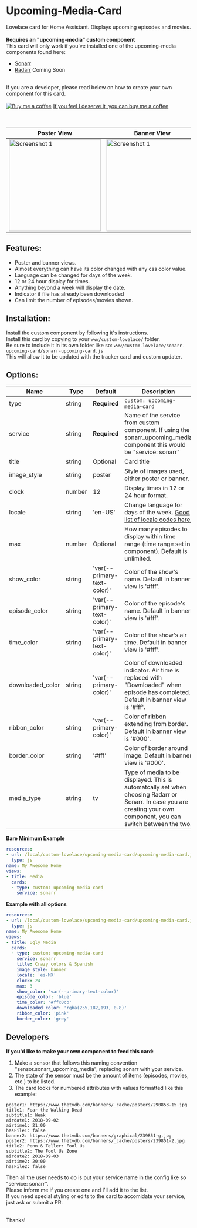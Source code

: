# Upcoming-Media-Card
Lovelace card for Home Assistant. Displays upcoming episodes and movies. </br></br>
**Requires an "upcoming-media" custom component**</br>
This card will only work if you've installed one of the upcoming-media components found here:

* [Sonarr](https://github.com/custom-components/sensor.sonarr_upcoming_media)
* [Radarr]() Coming Soon
</br>
If you are a developer, please read below on how to create your own component for this card.
</br></br>
<link href="https://fonts.googleapis.com/css?family=Lato&subset=latin,latin-ext" rel="stylesheet"><a class="bmc-button" target="_blank" href="https://www.buymeacoffee.com/FgwNR2l"><img src="https://www.buymeacoffee.com/assets/img/BMC-btn-logo.svg" alt="Buy me a coffee"><span style="margin-left:5px">If you feel I deserve it, you can buy me a coffee</span></a></br></br></br>

| Poster View | Banner View 
| ---- | ---- 
| <img src="https://imgur.com/gKHbplv.jpg" alt="Screenshot 1" width="250"> | <img src="https://imgur.com/mA7cdZv.jpg" alt="Screenshot 1" width="250">

## Features:
* Poster and banner views.
* Almost everything can have its color changed with any css color value.
* Language can be changed for days of the week.
* 12 or 24 hour display for times.
* Anything beyond a week will display the date.
* Indicator if file has already been downloaded
* Can limit the number of episodes/movies shown.

## Installation:

Install the custom component by following it's instructions. </br>
Install this card by copying to your `www/custom-lovelace/` folder. </br>
Be sure to include it in its own folder like so: `www/custom-lovelace/sonarr-upcoming-card/sonarr-upcoming-card.js` </br>
This will allow it to be updated with the tracker card and custom updater.

## Options:

| Name | Type | Default | Description
| ---- | ---- | ------- | -----------
| type | string | **Required** | `custom: upcoming-media-card`
| service | string | **Required** | Name of the service from custom component. If using the sonarr_upcoming_media component this would be "service: sonarr"
| title | string | Optional | Card title
| image_style | string | poster | Style of images used, either poster or banner.
| clock | number | 12 | Display times in 12 or 24 hour format.
| locale | string | 'en-US' | Change language for days of the week. [Good list of locale codes here.](https://stackoverflow.com/questions/3191664/list-of-all-locales-and-their-short-codes)
| max | number | Optional | How many episodes to display within time range (time range set in component). Default is unlimited.
| show_color | string | 'var(--primary-text-color)' | Color of the show's name. Default in banner view is '#fff'.
| episode_color | string | 'var(--primary-text-color)' | Color of the episode's name. Default in banner view is '#fff'.
| time_color | string | 'var(--primary-text-color)' | Color of the show's air time. Default in banner view is '#fff'.
| downloaded_color | string | 'var(--primary-color)' | Color of downloaded indicator. Air time is replaced with "Downloaded" when episode has completed. Default in banner view is '#fff'.
| ribbon_color | string | 'var(--primary-color)' | Color of ribbon extending from border. Default in banner view is '#000'.
| border_color | string | '#fff' | Color of border around image. Default in banner view is '#000'.
| media_type | string | tv | Type of media to be displayed. This is automatcally set when choosing Radarr or Sonarr. In case you are creating your own component, you can switch between the two.

**Bare Minimum Example**

```yaml
resources:
- url: /local/custom-lovelace/upcoming-media-card/upcoming-media-card.js
  type: js
name: My Awesome Home
views:
- title: Media
  cards:
  - type: custom: upcoming-media-card
    service: sonarr  
```

**Example with all options**

```yaml
resources:
- url: /local/custom-lovelace/upcoming-media-card/upcoming-media-card.js
  type: js
name: My Awesome Home
views:
- title: Ugly Media
  cards:
  - type: custom: upcoming-media-card
    service: sonarr
    title: Crazy colors & Spanish
    image_style: banner
    locale: 'es-MX'
    clock: 24
    max: 3
    show_color: 'var(--primary-text-color)'
    episode_color: 'blue'
    time_color: '#ffc0cb'
    downloaded_color: 'rgba(255,182,193, 0.8)'
    ribbon_color: 'pink'
    border_color: 'grey'
```

## Developers

**If you'd like to make your own component to feed this card:**

1. Make a sensor that follows this naming convention "sensor.sonarr_upcoming_media", replacing sonarr with your service.
2. The state of the sensor must be the amount of items (episodes, movies, etc.) to be listed.
3. The card looks for numbered attributes with values formatted like this example:

```banner1: https://www.thetvdb.com/banners/graphical/5b43a197b530e.jpg
poster1: https://www.thetvdb.com/banners/_cache/posters/290853-15.jpg
title1: Fear the Walking Dead
subtitle1: Weak
airdate1: 2018-09-02
airtime1: 21:00
hasFile1: false
banner2: https://www.thetvdb.com/banners/graphical/239851-g.jpg
poster2: https://www.thetvdb.com/banners/_cache/posters/239851-2.jpg
title2: Penn & Teller: Fool Us
subtitle2: The Fool Us Zone
airdate2: 2018-09-03
airtime2: 20:00
hasFile2: false
```

Then all the user needs to do is put your service name in the config like so "service: sonarr".</br>
Please inform me if you create one and I'll add it to the list.</br>
If you need special styling or edits to the card to accomidate your service, just ask or submit a PR.</br></br>

Thanks!
